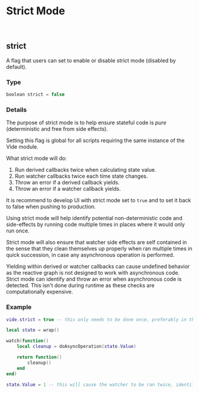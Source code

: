 # Strict Mode

<br/>

## strict

A flag that users can set to enable or disable strict mode (disabled by default).

### Type

```ts
boolean strict = false
```

### Details

The purpose of strict mode is to help ensure stateful code is *pure* (deterministic and free from side effects).

Setting this flag is global for all scripts requiring the same instance of the Vide module.

What strict mode will do:

1. Run derived callbacks twice when calculating state value.
2. Run watcher callbacks twice each time state changes.
3. Throw an error if a derived callback yields.
4. Throw an error if a watcher callback yields.

It is recommend to develop UI with strict mode set to `true`
and to set it back to false when pushing to production.

Using strict mode will help identify potential non-deterministic code and side-effects by running code
multiple times in places where it would only run once.

Strict mode will also ensure that watcher side effects are self contained in the sense that they clean themselves up
properly when ran multiple times in quick succession, in case any asynchronous operation is performed.

Yielding within derived or watcher callbacks can cause undefined behavior as the reactive graph is not designed
to work with asynchronous code. Strict mode can identify and throw an error when asynchronous code is detected.
This isn't done during runtime as these checks are computationally expensive.

### Example

```lua
vide.strict = true -- this only needs to be done once, preferably in the first module to require Vide

local state = wrap()

watch(function()
    local cleanup = doAsyncOperation(state.Value)

    return function()
        cleanup()
    end
end)

state.Value = 1 -- this will cause the watcher to be ran twice, identifying if cleanup occurs properly
```
